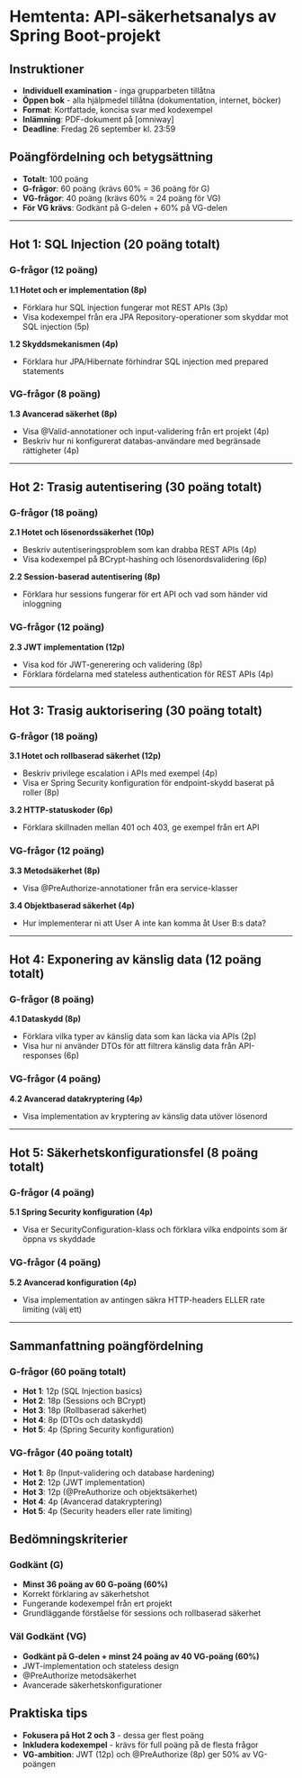 # Hemtenta: API-säkerhetsanalys av Spring Boot-projekt

## Instruktioner
- **Individuell examination** - inga grupparbeten tillåtna
- **Öppen bok** - alla hjälpmedel tillåtna (dokumentation, internet, böcker)
- **Format**: Kortfattade, koncisa svar med kodexempel
- **Inlämning**: PDF-dokument på [omniway]
- **Deadline**: Fredag 26 september kl. 23:59

## Poängfördelning och betygsättning
- **Totalt**: 100 poäng
- **G-frågor**: 60 poäng (krävs 60% = 36 poäng för G)
- **VG-frågor**: 40 poäng (krävs 60% = 24 poäng för VG)
- **För VG krävs**: Godkänt på G-delen + 60% på VG-delen

---

## Hot 1: SQL Injection (20 poäng totalt)

### G-frågor (12 poäng)

**1.1 Hotet och er implementation (8p)**
- Förklara hur SQL injection fungerar mot REST APIs (3p)
- Visa kodexempel från era JPA Repository-operationer som skyddar mot SQL injection (5p)

**1.2 Skyddsmekanismen (4p)**
- Förklara hur JPA/Hibernate förhindrar SQL injection med prepared statements

### VG-frågor (8 poäng)

**1.3 Avancerad säkerhet (8p)**
- Visa @Valid-annotationer och input-validering från ert projekt (4p)
- Beskriv hur ni konfigurerat databas-användare med begränsade rättigheter (4p)

---

## Hot 2: Trasig autentisering (30 poäng totalt)

### G-frågor (18 poäng)

**2.1 Hotet och lösenordssäkerhet (10p)**
- Beskriv autentiseringsproblem som kan drabba REST APIs (4p)
- Visa kodexempel på BCrypt-hashing och lösenordsvalidering (6p)

**2.2 Session-baserad autentisering (8p)**
- Förklara hur sessions fungerar för ert API och vad som händer vid inloggning

### VG-frågor (12 poäng)

**2.3 JWT implementation (12p)**
- Visa kod för JWT-generering och validering (8p)
- Förklara fördelarna med stateless authentication för REST APIs (4p)

---

## Hot 3: Trasig auktorisering (30 poäng totalt)

### G-frågor (18 poäng)

**3.1 Hotet och rollbaserad säkerhet (12p)**
- Beskriv privilege escalation i APIs med exempel (4p)
- Visa er Spring Security konfiguration för endpoint-skydd baserat på roller (8p)

**3.2 HTTP-statuskoder (6p)**
- Förklara skillnaden mellan 401 och 403, ge exempel från ert API

### VG-frågor (12 poäng)

**3.3 Metodsäkerhet (8p)**
- Visa @PreAuthorize-annotationer från era service-klasser

**3.4 Objektbaserad säkerhet (4p)**
- Hur implementerar ni att User A inte kan komma åt User B:s data?

---

## Hot 4: Exponering av känslig data (12 poäng totalt)

### G-frågor (8 poäng)

**4.1 Dataskydd (8p)**
- Förklara vilka typer av känslig data som kan läcka via APIs (2p)
- Visa hur ni använder DTOs för att filtrera känslig data från API-responses (6p)

### VG-frågor (4 poäng)

**4.2 Avancerad datakryptering (4p)**
- Visa implementation av kryptering av känslig data utöver lösenord

---

## Hot 5: Säkerhetskonfigurationsfel (8 poäng totalt)

### G-frågor (4 poäng)

**5.1 Spring Security konfiguration (4p)**
- Visa er SecurityConfiguration-klass och förklara vilka endpoints som är öppna vs skyddade

### VG-frågor (4 poäng)

**5.2 Avancerad konfiguration (4p)**
- Visa implementation av antingen säkra HTTP-headers ELLER rate limiting (välj ett)

---

## Sammanfattning poängfördelning

### G-frågor (60 poäng totalt)
- **Hot 1**: 12p (SQL Injection basics)
- **Hot 2**: 18p (Sessions och BCrypt)
- **Hot 3**: 18p (Rollbaserad säkerhet)
- **Hot 4**: 8p (DTOs och dataskydd)
- **Hot 5**: 4p (Spring Security konfiguration)

### VG-frågor (40 poäng totalt)
- **Hot 1**: 8p (Input-validering och database hardening)
- **Hot 2**: 12p (JWT implementation)
- **Hot 3**: 12p (@PreAuthorize och objektsäkerhet)
- **Hot 4**: 4p (Avancerad datakryptering)
- **Hot 5**: 4p (Security headers eller rate limiting)

## Bedömningskriterier

### Godkänt (G)
- **Minst 36 poäng av 60 G-poäng (60%)**
- Korrekt förklaring av säkerhetshot
- Fungerande kodexempel från ert projekt
- Grundläggande förståelse för sessions och rollbaserad säkerhet

### Väl Godkänt (VG)
- **Godkänt på G-delen + minst 24 poäng av 40 VG-poäng (60%)**
- JWT-implementation och stateless design
- @PreAuthorize metodsäkerhet
- Avancerade säkerhetskonfigurationer

## Praktiska tips
- **Fokusera på Hot 2 och 3** - dessa ger flest poäng
- **Inkludera kodexempel** - krävs för full poäng på de flesta frågor
- **VG-ambition**: JWT (12p) och @PreAuthorize (8p) ger 50% av VG-poängen